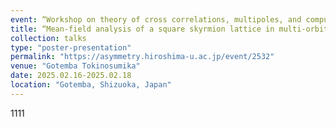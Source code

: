 ```yaml
---
event: “Workshop on theory of cross correlations, multipoles, and computational material design”
title: “Mean-field analysis of a square skyrmion lattice in multi-orbital $f$-electron systems”
collection: talks
type: "poster-presentation"
permalink: "https://asymmetry.hiroshima-u.ac.jp/event/2532"
venue: "Gotemba Tokinosumika"
date: 2025.02.16-2025.02.18
location: "Gotemba, Shizuoka, Japan"
---
```


1111

